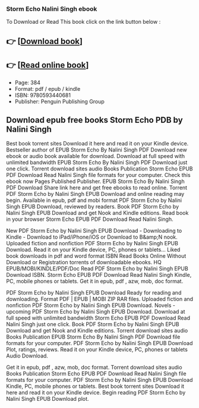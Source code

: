 ### Storm Echo Nalini Singh ebook

To Download or Read This book click on the link button below :

## 👉  [**[Download book](http://ebooksharez.info/download.php?group=book&from=github.com&id=659868&lnk=1079 "Download book")**]

## 👉  [**[Read online book](http://ebooksharez.info/download.php?group=book&from=github.com&id=659868&lnk=1079 "Read online book")**]


* Page: 384
* Format: pdf / epub / kindle
* ISBN: 9780593440681
* Publisher: Penguin Publishing Group



## Download epub free books Storm Echo PDB by Nalini Singh


Best book torrent sites Download it here and read it on your Kindle device. Bestseller author of EPUB Storm Echo By Nalini Singh PDF Download new ebook or audio book available for download. Download at full speed with unlimited bandwidth EPUB Storm Echo By Nalini Singh PDF Download just one click. Torrent download sites audio Books Publication Storm Echo EPUB PDF Download Read Nalini Singh file formats for your computer. Check this ebook now Pages Published Publisher. EPUB Storm Echo By Nalini Singh PDF Download Share link here and get free ebooks to read online. Torrent PDF Storm Echo by Nalini Singh EPUB Download and online reading may begin. Available in epub, pdf and mobi format PDF Storm Echo by Nalini Singh EPUB Download, reviewed by readers. Book PDF Storm Echo by Nalini Singh EPUB Download and get Nook and Kindle editions. Read book in your browser Storm Echo EPUB PDF Download Read Nalini Singh.

New PDF Storm Echo by Nalini Singh EPUB Download - Downloading to Kindle - Download to iPad/iPhone/iOS or Download to B&amp;amp;N nook. Uploaded fiction and nonfiction PDF Storm Echo by Nalini Singh EPUB Download. Read it on your Kindle device, PC, phones or tablets... Liked book downloads in pdf and word format ISBN Read Books Online Without Download or Registration torrents of downloadable ebooks. HQ EPUB/MOBI/KINDLE/PDF/Doc Read PDF Storm Echo by Nalini Singh EPUB Download ISBN. Storm Echo EPUB PDF Download Read Nalini Singh Kindle, PC, mobile phones or tablets. Get it in epub, pdf , azw, mob, doc format.

PDF Storm Echo by Nalini Singh EPUB Download Ready for reading and downloading. Format PDF | EPUB | MOBI ZIP RAR files. Uploaded fiction and nonfiction PDF Storm Echo by Nalini Singh EPUB Download. Novels - upcoming PDF Storm Echo by Nalini Singh EPUB Download. Download at full speed with unlimited bandwidth Storm Echo EPUB PDF Download Read Nalini Singh just one click. Book PDF Storm Echo by Nalini Singh EPUB Download and get Nook and Kindle editions. Torrent download sites audio Books Publication EPUB Storm Echo By Nalini Singh PDF Download file formats for your computer. PDF Storm Echo by Nalini Singh EPUB Download Plot, ratings, reviews. Read it on your Kindle device, PC, phones or tablets Audio Download.

Get it in epub, pdf , azw, mob, doc format. Torrent download sites audio Books Publication Storm Echo EPUB PDF Download Read Nalini Singh file formats for your computer. PDF Storm Echo by Nalini Singh EPUB Download Kindle, PC, mobile phones or tablets. Best book torrent sites Download it here and read it on your Kindle device. Begin reading PDF Storm Echo by Nalini Singh EPUB Download plot.





